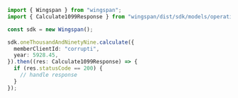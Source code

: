 <!-- Start SDK Example Usage -->


```typescript
import { Wingspan } from "wingspan";
import { Calculate1099Response } from "wingspan/dist/sdk/models/operations";

const sdk = new Wingspan();

sdk.oneThousandAndNinetyNine.calculate({
  memberClientId: "corrupti",
  year: 5928.45,
}).then((res: Calculate1099Response) => {
  if (res.statusCode == 200) {
    // handle response
  }
});
```
<!-- End SDK Example Usage -->